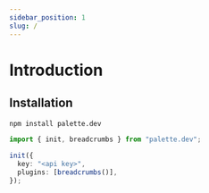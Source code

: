 ```yaml
---
sidebar_position: 1
slug: /
---
```


# Introduction

## Installation

```bash npm2yarn
npm install palette.dev
```

```ts
import { init, breadcrumbs } from "palette.dev";

init({
  key: "<api key>",
  plugins: [breadcrumbs()],
});
```

